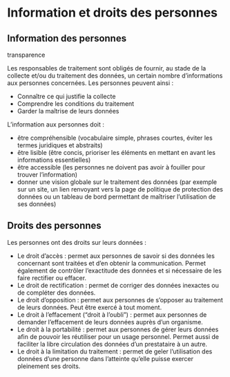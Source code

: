 # Information et droits des personnes

## Information des personnes

transparence 

Les responsables de traitement sont obligés de fournir, au stade de la collecte et/ou du traitement
des données, un certain nombre d’informations aux personnes concernées.
Les personnes peuvent ainsi :
- Connaître ce qui justifie la collecte
- Comprendre les conditions du traitement
- Garder la maîtrise de leurs données

L’information aux personnes doit :
- être compréhensible (vocabulaire simple, phrases courtes, éviter les termes juridiques et
abstraits)
- être lisible (être concis, prioriser les éléments en mettant en avant les informations essentielles)
- être accessible (les personnes ne doivent pas avoir à fouiller pour trouver l’information)
- donner une vision globale sur le traitement des données (par exemple sur un site, un lien
renvoyant vers la page de politique de protection des données ou un tableau de bord permettant de
maîtriser l’utilisation de ses données)

## Droits des personnes

Les personnes ont des droits sur leurs données :
- Le droit d’accès : permet aux personnes de savoir si des données les concernant sont traitées et
d’en obtenir la communication. Permet également de contrôler l’exactitude des données et si
nécessaire de les faire rectifier ou effacer.
- Le droit de rectification : permet de corriger des données inexactes ou de compléter des
données.
- Le droit d’opposition : permet aux personnes de s’opposer au traitement de leurs données. Peut
être exercé à tout moment.
- Le droit à l’effacement (“droit à l’oubli”) : permet aux personnes de demander l’effacement de
leurs données auprès d’un organisme.
- Le droit à la portabilité : permet aux personnes de gérer leurs données afin de pouvoir les
réutiliser pour un usage personnel. Permet aussi de faciliter la libre circulation des données d’un
prestataire à un autre.
- Le droit à la limitation du traitement : permet de geler l’utilisation des données d’une personne
dans l’atteinte qu’elle puisse exercer pleinement ses droits.